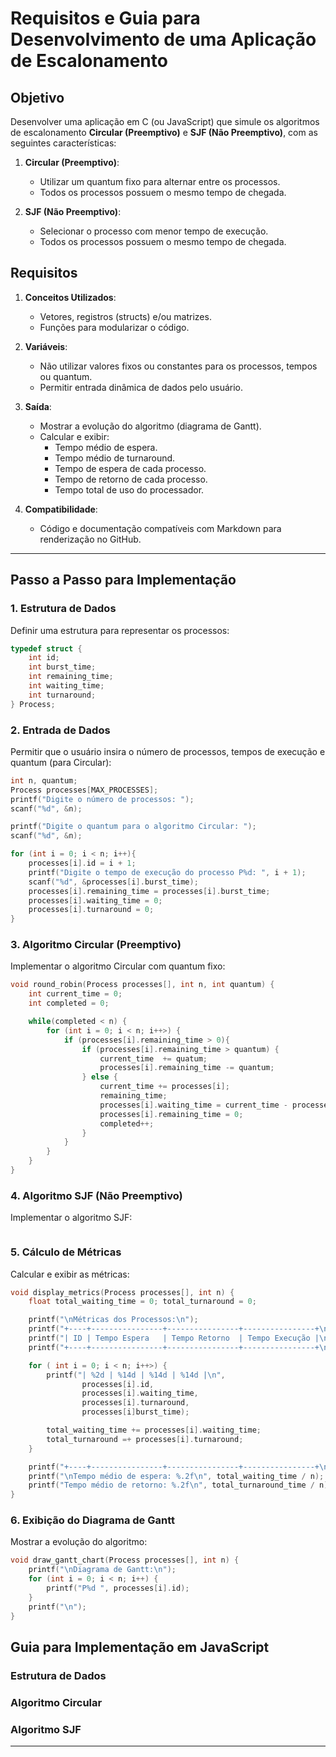 # Requisitos e Guia para Desenvolvimento de uma Aplicação de Escalonamento

## Objetivo

Desenvolver uma aplicação em C (ou JavaScript) que simule os algoritmos de escalonamento **Circular (Preemptivo)** e **SJF (Não Preemptivo)**, com as seguintes características:

1. **Circular (Preemptivo)**:

    - Utilizar um quantum fixo para alternar entre os processos.
    - Todos os processos possuem o mesmo tempo de chegada.

2. **SJF (Não Preemptivo)**:
    - Selecionar o processo com menor tempo de execução.
    - Todos os processos possuem o mesmo tempo de chegada.

## Requisitos

1. **Conceitos Utilizados**:

    - Vetores, registros (structs) e/ou matrizes.
    - Funções para modularizar o código.

2. **Variáveis**:

    - Não utilizar valores fixos ou constantes para os processos, tempos ou quantum.
    - Permitir entrada dinâmica de dados pelo usuário.

3. **Saída**:

    - Mostrar a evolução do algoritmo (diagrama de Gantt).
    - Calcular e exibir:
        - Tempo médio de espera.
        - Tempo médio de turnaround.
        - Tempo de espera de cada processo.
        - Tempo de retorno de cada processo.
        - Tempo total de uso do processador.

4. **Compatibilidade**:
    - Código e documentação compatíveis com Markdown para renderização no GitHub.

---

## Passo a Passo para Implementação

### 1. Estrutura de Dados

Definir uma estrutura para representar os processos:

```c
typedef struct {
    int id;
    int burst_time;
    int remaining_time;
    int waiting_time;
    int turnaround;
} Process;
```

### 2. Entrada de Dados

Permitir que o usuário insira o número de processos, tempos de execução e quantum (para Circular):

```c
int n, quantum;
Process processes[MAX_PROCESSES];
printf("Digite o número de processos: ");
scanf("%d", &n);

printf("Digite o quantum para o algoritmo Circular: ");
scanf("%d", &n);

for (int i = 0; i < n; i++){
    processes[i].id = i + 1;
    printf("Digite o tempo de execução do processo P%d: ", i + 1);
    scanf("%d", &processes[i].burst_time);
    processes[i].remaining_time = processes[i].burst_time;
    processes[i].waiting_time = 0;
    processes[i].turnaround = 0;
}
```

### 3. Algoritmo Circular (Preemptivo)

Implementar o algoritmo Circular com quantum fixo:

```c
void round_robin(Process processes[], int n, int quantum) {
    int current_time = 0;
    int completed = 0;

    while(completed < n) {
        for (int i = 0; i < n; i++>) {
            if (processes[i].remaining_time > 0){
                if (processes[i].remaining_time > quantum) {
                    current_time  += quatum;
                    processes[i].remaining_time -= quantum;
                } else {
                    current_time += processes[i];
                    remaining_time;
                    processes[i].waiting_time = current_time - processes[i].burst_time = current_time;
                    processes[i].remaining_time = 0;
                    completed++;
                }
            }
        }
    }
}
```

### 4. Algoritmo SJF (Não Preemptivo)

Implementar o algoritmo SJF:

```c

```

### 5. Cálculo de Métricas

Calcular e exibir as métricas:

```c
void display_metrics(Process processes[], int n) {
    float total_waiting_time = 0; total_turnaround = 0;

    printf("\nMétricas dos Processos:\n");
    printf("+----+----------------+----------------+----------------+\n");
    printf("| ID | Tempo Espera   | Tempo Retorno  | Tempo Execução |\n");
    printf("+----+----------------+----------------+----------------+\n");

    for ( int i = 0; i < n; i++>) {
        printf("| %2d | %14d | %14d | %14d |\n",
                processes[i].id,
                processes[i].waiting_time,
                processes[i].turnaround,
                processes[i]burst_time);

        total_waiting_time += processes[i].waiting_time;
        total_turnaround =+ processes[i].turnaround;
    }

    printf("+----+----------------+----------------+----------------+\n");
    printf("\nTempo médio de espera: %.2f\n", total_waiting_time / n);
    printf("Tempo médio de retorno: %.2f\n", total_turnaround_time / n);
}
```

### 6. Exibição do Diagrama de Gantt

Mostrar a evolução do algoritmo:

```c
void draw_gantt_chart(Process processes[], int n) {
    printf("\nDiagrama de Gantt:\n");
    for (int i = 0; i < n; i++) {
        printf("P%d ", processes[i].id);
    }
    printf("\n");
}
```

## Guia para Implementação em JavaScript

### Estrutura de Dados

### Algoritmo Circular

### Algoritmo SJF

---

